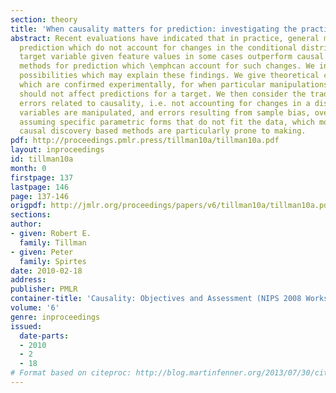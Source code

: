 ```yaml
---
section: theory
title: 'When causality matters for prediction: investigating the practical tradeoffs'
abstract: Recent evaluations have indicated that in practice, general methods for
  prediction which do not account for changes in the conditional distribution of a
  target variable given feature values in some cases outperform causal discovery based
  methods for prediction which \emphcan account for such changes. We investigate some
  possibilities which may explain these findings. We give theoretical conditions,
  which are confirmed experimentally, for when particular manipulations of variables
  should not affect predictions for a target. We then consider the tradeoff between
  errors related to causality, i.e. not accounting for changes in a distribution after
  variables are manipulated, and errors resulting from sample bias, overfitting, and
  assuming specific parametric forms that do not fit the data, which most existing
  causal discovery based methods are particularly prone to making.
pdf: http://proceedings.pmlr.press/tillman10a/tillman10a.pdf
layout: inproceedings
id: tillman10a
month: 0
firstpage: 137
lastpage: 146
page: 137-146
origpdf: http://jmlr.org/proceedings/papers/v6/tillman10a/tillman10a.pdf
sections: 
author:
- given: Robert E.
  family: Tillman
- given: Peter
  family: Spirtes
date: 2010-02-18
address: 
publisher: PMLR
container-title: 'Causality: Objectives and Assessment (NIPS 2008 Workshop)'
volume: '6'
genre: inproceedings
issued:
  date-parts:
  - 2010
  - 2
  - 18
# Format based on citeproc: http://blog.martinfenner.org/2013/07/30/citeproc-yaml-for-bibliographies/
---
```

